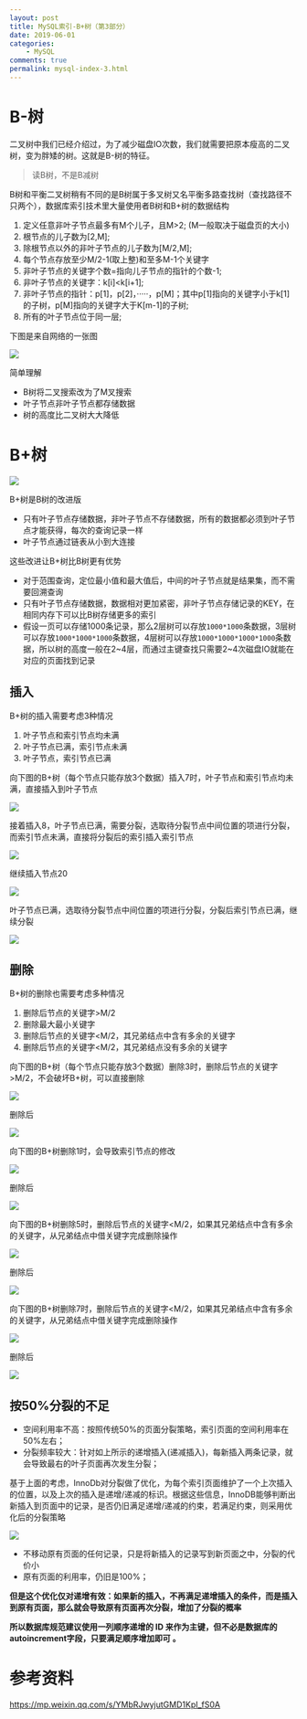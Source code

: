 ```yaml
---
layout: post
title: MySQL索引-B+树（第3部分）
date: 2019-06-01
categories:
    - MySQL
comments: true
permalink: mysql-index-3.html
---
```


# B-树

二叉树中我们已经介绍过，为了减少磁盘IO次数，我们就需要把原本瘦高的二叉树，变为胖矮的树。这就是B-树的特征。

> 读B树，不是B减树

B树和平衡二叉树稍有不同的是B树属于多叉树又名平衡多路查找树（查找路径不只两个），数据库索引技术里大量使用者B树和B+树的数据结构

1. 定义任意非叶子节点最多有M个儿子，且M>2; (M一般取决于磁盘页的大小)
2. 根节点的儿子数为[2,M];
3. 除根节点以外的非叶子节点的儿子数为[M/2,M];
4. 每个节点存放至少M/2-1(取上整)和至多M-1个关键字
5.  非叶子节点的关键字个数=指向儿子节点的指针的个数-1;
6. 非叶子节点的关键字：k[i]<k[i+1];
7. 非叶子节点的指针：p[1]，p[2]，·····，p[M]；其中p[1]指向的关键字小于k[1]的子树，p[M]指向的关键字大于K[m-1]的子树;
8. 所有的叶子节点位于同一层; 

下图是来自网络的一张图

![](/assets/images/posts/mysql-index/btree-1.jpg)

简单理解

- B树将二叉搜索改为了M叉搜索
- 叶子节点非叶子节点都存储数据
- 树的高度比二叉树大大降低

# B+树

![](/assets/images/posts/mysql-index/btree-2.jpg)

B+树是B树的改进版

- 只有叶子节点存储数据，非叶子节点不存储数据，所有的数据都必须到叶子节点才能获得，每次的查询记录一样
- 叶子节点通过链表从小到大连接

这些改进让B+树比B树更有优势

- 对于范围查询，定位最小值和最大值后，中间的叶子节点就是结果集，而不需要回溯查询
- 只有叶子节点存储数据，数据相对更加紧密，非叶子节点存储记录的KEY，在相同内存下可以比B树存储更多的索引
- 假设一页可以存储1000条记录，那么2层树可以存放`1000*1000`条数据，3层树可以存放`1000*1000*1000`条数据，4层树可以存放`1000*1000*1000*1000`条数据，所以树的高度一般在2~4层，而通过主键查找只需要2~4次磁盘IO就能在对应的页面找到记录

## 插入

B+树的插入需要考虑3种情况

1. 叶子节点和索引节点均未满
2. 叶子节点已满，索引节点未满
3. 叶子节点，索引节点已满

向下图的B+树（每个节点只能存放3个数据）插入7时，叶子节点和索引节点均未满，直接插入到叶子节点

![](/assets/images/posts/mysql-index/btree-3.png)

接着插入8，叶子节点已满，需要分裂，选取待分裂节点中间位置的项进行分裂，而索引节点未满，直接将分裂后的索引插入索引节点

![](/assets/images/posts/mysql-index/btree-4.png)

继续插入节点20

![](/assets/images/posts/mysql-index/btree-5.png)

叶子节点已满，选取待分裂节点中间位置的项进行分裂，分裂后索引节点已满，继续分裂

![](/assets/images/posts/mysql-index/btree-6.png)

## 删除

B+树的删除也需要考虑多种情况
1. 删除后节点的关键字>M/2
2. 删除最大最小关键字
3. 删除后节点的关键字<M/2，其兄弟结点中含有多余的关键字
4. 删除后节点的关键字<M/2，其兄弟结点没有多余的关键字

向下图的B+树（每个节点只能存放3个数据）删除3时，删除后节点的关键字>M/2，不会破坏B+树，可以直接删除

![](/assets/images/posts/mysql-index/btree-7.png)

删除后

![](/assets/images/posts/mysql-index/btree-8.png)

向下图的B+树删除1时，会导致索引节点的修改

![](/assets/images/posts/mysql-index/btree-9.png)

删除后

![](/assets/images/posts/mysql-index/btree-10.png)

向下图的B+树删除5时，删除后节点的关键字<M/2，如果其兄弟结点中含有多余的关键字，从兄弟结点中借关键字完成删除操作

![](/assets/images/posts/mysql-index/btree-11.png)

删除后

![](/assets/images/posts/mysql-index/btree-12.png)

向下图的B+树删除7时，删除后节点的关键字<M/2，如果其兄弟结点中含有多余的关键字，从兄弟结点中借关键字完成删除操作

![](/assets/images/posts/mysql-index/btree-11.png)

删除后

![](/assets/images/posts/mysql-index/btree-12.png)

## 按50%分裂的不足
- 空间利用率不高：按照传统50%的页面分裂策略，索引页面的空间利用率在50%左右；
- 分裂频率较大：针对如上所示的递增插入(递减插入)，每新插入两条记录，就会导致最右的叶子页面再次发生分裂；

基于上面的考虑，InnoDb对分裂做了优化，为每个索引页面维护了一个上次插入的位置，以及上次的插入是递增/递减的标识。根据这些信息，InnoDB能够判断出新插入到页面中的记录，是否仍旧满足递增/递减的约束，若满足约束，则采用优化后的分裂策略

![](/assets/images/posts/mysql-index/btree-13.png)

- 不移动原有页面的任何记录，只是将新插入的记录写到新页面之中，分裂的代价小
- 原有页面的利用率，仍旧是100%；

**但是这个优化仅对递增有效：如果新的插入，不再满足递增插入的条件，而是插入到原有页面，那么就会导致原有页面再次分裂，增加了分裂的概率**

**所以数据库规范建议使用一列顺序递增的 ID 来作为主键，但不必是数据库的autoincrement字段，只要满足顺序增加即可 。**


# 参考资料

https://mp.weixin.qq.com/s/YMbRJwyjutGMD1KpI_fS0A